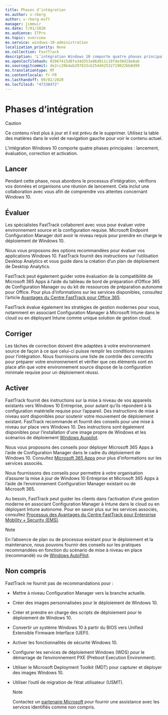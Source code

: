 ```yaml
---
title: Phases d’intégration
ms.author: v-rberg
author: v-rberg-msft
manager: jimmuir
ms.date: 7/01/2020
ms.audience: ITPro
ms.topic: overview
ms.service: windows-10-administration
localization_priority: None
ms.collection: FastTrack
description: 'L’intégration Windows 10 comporte quatre phases principales : lancement, évaluation, correction et activation.'
ms.openlocfilehash: 02067415d8fa34d353a96d811c18fde30d18e8ab
ms.sourcegitcommit: de2cc20b4ab297633cb254d42532719022bb8d99
ms.translationtype: MT
ms.contentlocale: fr-FR
ms.lasthandoff: 09/02/2020
ms.locfileid: "47338472"
---
```

# <a name="onboarding-phases"></a>Phases d’intégration

> [!CAUTION]
> Ce contenu n’est plus à jour et il est prévu de le supprimer. Utilisez la table des matières dans le volet de navigation gauche pour voir le contenu actuel.

L’intégration Windows 10 comporte quatre phases principales : lancement, évaluation, correction et activation.

## <a name="initiate"></a>Lancer

Pendant cette phase, nous abordons le processus d’intégration, vérifions vos données et organisons une réunion de lancement. Cela inclut une collaboration avec vous afin de comprendre vos attentes concernant Windows 10.

## <a name="assess"></a>Évaluer

Les spécialistes FastTrack collaborent avec vous pour évaluer votre environnement source et la configuration requise. Microsoft Endpoint Configuration Manager doit avoir le niveau requis pour prendre en charge le déploiement de Windows 10. 

Nous vous proposons des options recommandées pour évaluer vos applications Windows 10. FastTrack fournit des instructions sur l’utilisation Desktop Analytics et vous guide dans la création d’un plan de déploiement de Desktop Analytics.

FastTrack peut également guider votre évaluation de la compatibilité de Microsoft 365 Apps à l’aide du tableau de bord de préparation d’Office 365 de Configuration Manager ou du kit de ressources de préparation autonome pour Office. Pour plus d’informations sur les services disponibles, consultez l’article [Avantages du Centre FastTrack pour Office 365](O365-fasttrack-benefit-for-office-365.md). 

FastTrack évalue également les stratégies de gestion modernes pour vous, notamment en associant Configuration Manager à Microsoft Intune dans le cloud ou en déployant Intune comme unique solution de gestion cloud.

## <a name="remediate"></a>Corriger

Les tâches de correction doivent être adaptées à votre environnement source de façon à ce que celui-ci puisse remplir les conditions requises pour l’intégration. Nous fournissons une liste de contrôle des correctifs pour préparer votre environnement et vérifier que ces éléments sont en place afin que votre environnement source dispose de la configuration minimale requise pour un déploiement réussi. 

## <a name="enable"></a>Activer

FastTrack fournit des instructions sur la mise à niveau de vos appareils existants vers Windows 10 Entreprise, pour autant qu’ils répondent à la configuration matérielle requise pour l’appareil. Des instructions de mise à niveau sont disponibles pour soutenir votre mouvement de déploiement existant. FastTrack recommande et fournit des conseils pour une mise à niveau sur place vers Windows 10. Des instructions sont également disponibles pour l’installation d'une image propre de Windows et les scénarios de déploiement [Windows Auopilot](EMS-onboarding-phases.md#windows-autopilot). 

Nous vous proposons des conseils pour déployer Microsoft 365 Apps à l’aide de Configuration Manager dans le cadre du déploiement de Windows 10. Consultez [Microsoft 365 Apps](O365-onboarding-and-migration.md#microsoft-365-apps) pour plus d’informations sur les services associés.

Nous fournissons des conseils pour permettre à votre organisation d’assurer la mise à jour de Windows 10 Entreprise et Microsoft 365 Apps à l’aide de l’environnement Configuration Manager existant ou de Microsoft 365.

Au besoin, FastTrack peut guider les clients dans l’activation d’une gestion moderne en associant Configuration Manager à Intune dans le cloud ou en déployant Intune autonome. Pour en savoir plus sur les services associés, consultez [Processus des Avantages du Centre FastTrack pour Enterprise Mobility + Security (EMS)](EMS-fasttrack-process.md).

> [!NOTE]
> En l’absence de plan ou de processus existant pour le déploiement et la maintenance, nous pouvons fournir des conseils sur les pratiques recommandées en fonction du scénario de mise à niveau en place (recommandé) ou de [Windows AutoPilot](EMS-onboarding-phases.md#windows-autopilot).

## <a name="out-of-scope"></a>Non compris

FastTrack ne fournit pas de recommandations pour :

- Mettre à niveau Configuration Manager vers la branche actuelle.
- Créer des images personnalisées pour le déploiement de Windows 10.
- Créer et prendre en charge des scripts de déploiement pour le déploiement de Windows 10.
- Convertir un système Windows 10 à partir du BIOS vers Unified Extensible Firmware Interface (UEFI).
- Activer les fonctionnalités de sécurité Windows 10. 
- Configurer les services de déploiement Windows (WDS) pour le démarrage de l’environnement PXE (Preboot Execution Environment).
- Utiliser le Microsoft Deployment Toolkit (MDT) pour capturer et déployer des images Windows 10.
- Utiliser l’outil de migration de l’état utilisateur (USMT).

  > [!NOTE]
  > Contactez un [partenaire Microsoft](https://go.microsoft.com/fwlink/?linkid=2080150) pour fournir une assistance avec les services identifiés comme non compris.

 